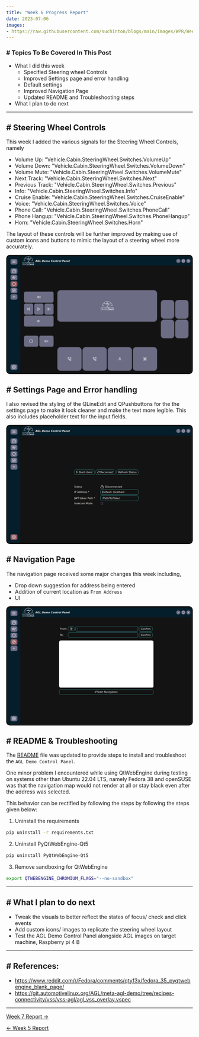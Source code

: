```yaml
---
title: "Week 6 Progress Report"
date: 2023-07-06
images:
- https://raw.githubusercontent.com/suchinton/blogs/main/images/WPR/Week6/GSOC Report IMG.png
---
```


### # Topics To Be Covered In This Post
- What I did this week
	-  Specified Steering wheel Controls 
	- Improved Settings page and error handling
	- Default settings 
	- Improved Navigation Page
	- Updated README and Troubleshooting steps
- What I plan to do next 

---

## # Steering Wheel Controls

This week I added the various signals for the Steering Wheel Controls, namely 

- Volume Up: "Vehicle.Cabin.SteeringWheel.Switches.VolumeUp"
- Volume Down: "Vehicle.Cabin.SteeringWheel.Switches.VolumeDown"
- Volume Mute: "Vehicle.Cabin.SteeringWheel.Switches.VolumeMute"
- Next Track: "Vehicle.Cabin.SteeringWheel.Switches.Next"
- Previous Track: "Vehicle.Cabin.SteeringWheel.Switches.Previous"
- Info: "Vehicle.Cabin.SteeringWheel.Switches.Info"
- Cruise Enable: "Vehicle.Cabin.SteeringWheel.Switches.CruiseEnable"
- Voice: "Vehicle.Cabin.SteeringWheel.Switches.Voice"
- Phone Call: "Vehicle.Cabin.SteeringWheel.Switches.PhoneCall"
- Phone Hangup: "Vehicle.Cabin.SteeringWheel.Switches.PhoneHangup"
- Horn: "Vehicle.Cabin.SteeringWheel.Switches.Horn"

The layout of these controls will be further improved by making use of custom icons and buttons to mimic the layout of a steering wheel more accurately.


<div style="display: flex; flex-direction: column; align-items: center;">
  <img src="https://raw.githubusercontent.com/suchinton/blogs/main/images/WPR/Week6/Screenshot%20from%202023-07-11%2003-26-26.png"height="auto" width="100%" style="border-radius: 10px;">
</div>

## # Settings Page and Error handling

I also revised the styling of the QLineEdit and QPushbuttons for the the settings page to make it look cleaner and make the text more legible. This also includes placeholder text for the input fields.

<div style="display: flex; flex-direction: column; align-items: center;">
  <img src="https://raw.githubusercontent.com/suchinton/blogs/main/images/WPR/Week6/Screenshot%20from%202023-07-11%2003-26-12.png"height="auto" width="100%" style="border-radius: 10px;">
</div>

## # Navigation Page

The navigation page received some major changes this week including, 
- Drop down suggestion for address being entered
- Addition of current location as `From Address`
- UI 

<div style="display: flex; flex-direction: column; align-items: center;">
  <img src="https://raw.githubusercontent.com/suchinton/blogs/main/images/WPR/Week6/Screenshot%20from%202023-07-11%2003-26-02.png"height="auto" width="100%" style="border-radius: 10px;">
</div>

## # README & Troubleshooting

The [README](https://github.com/suchinton/AGL_Demo_Control_Panel#agl_demo_control_panel) file was updated to provide steps to install and troubleshoot the `AGL Demo Control Panel`.

One minor problem I encountered while using QtWebEngine during testing on systems other than Ubuntu 22.04 LTS, namely Fedora 38 and openSUSE was that the navigation map would not render at all or stay black even after the address was selected. 

This behavior can be rectified by following the steps by following the steps given below:

1. Uninstall the requirements

```bash
pip uninstall -r requirements.txt
```

2. Uninstall PyQtWebEngine-Qt5

```bash
pip uninstall PyQtWebEngine-Qt5
```

3. Remove sandboxing for QtWebEngine

```bash
export QTWEBENGINE_CHROMIUM_FLAGS="--no-sandbox"
```


---

## # What I plan to do next 

- Tweak the visuals to better reflect the states of  focus/ check and click events
- Add custom icons/ images to replicate the steering wheel layout
- Test the AGL Demo Control Panel alongside AGL images on target machine, Raspberry pi 4 B

---
## # References:

-  https://www.reddit.com/r/Fedora/comments/qtyf3x/fedora_35_pyqtwebengine_blank_page/
- https://git.automotivelinux.org/AGL/meta-agl-demo/tree/recipes-connectivity/vss/vss-agl/agl_vss_overlay.vspec

---

[Week 7 Report →](/articles/week-7)

[← Week 5 Report](/articles/week-5)